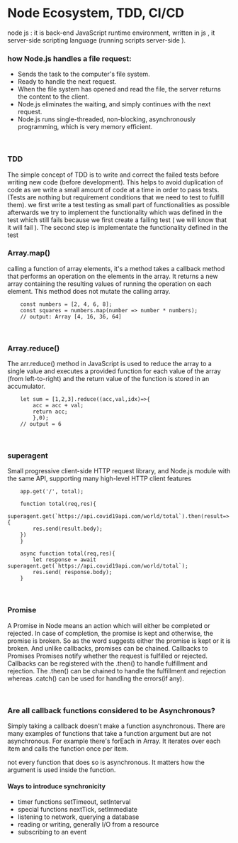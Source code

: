 # Node Ecosystem, TDD, CI/CD

node js : it is back-end JavaScript runtime environment, written in js , it server-side scripting language (running scripts server-side ).

### how Node.js handles a file request:

* Sends the task to the computer's file system.
* Ready to handle the next request.
* When the file system has opened and read the file, the server returns the content to the client.
* Node.js eliminates the waiting, and simply continues with the next request.
* Node.js runs single-threaded, non-blocking, asynchronously programming, which is very memory efficient.

<br>

### TDD 

The simple concept of TDD is to write and correct the failed tests before writing new code (before development). This helps to avoid duplication of code as we write a small amount of code at a time in order to pass tests. (Tests are nothing but requirement conditions that we need to test to fulfill them).
we first write a test testing as small part of functionalities as possible afterwards we try to implement the functionality which was defined in the test which still fails because we first create a failing test ( we will know that it will fail ). The second step is implementate the functionality defined in the test
<br>

### Array.map()

calling a function of array elements, it's a method takes a callback method that performs an operation on the elements in the array. It returns a new array containing the resulting values of running the operation on each element. This method does not mutate the calling array.

        const numbers = [2, 4, 6, 8];
        const squares = numbers.map(number => number * numbers);
        // output: Array [4, 16, 36, 64]

<br>

### Array.reduce()

The arr.reduce() method in JavaScript is used to reduce the array to a single value and executes a provided function for each value of the array (from left-to-right) and the return value of the function is stored in an accumulator.

        let sum = [1,2,3].reduce((acc,val,idx)=>{
            acc = acc + val;
            return acc;
            },0);
        // output = 6

 <br>

### superagent 

Small progressive client-side HTTP request library, and Node.js module with the same API, supporting many high-level HTTP client features

        app.get('/', total);

        function total(req,res){
        superagent.get(`https://api.covid19api.com/world/total`).then(result=>{
            res.send(result.body);
        })
        }

        async function total(req,res){
            let response = await superagent.get(`https://api.covid19api.com/world/total`);
            res.send( response.body);
        }

<br>

### Promise

A Promise in Node means an action which will either be completed or rejected. In case of completion, the promise is kept and otherwise, the promise is broken. So as the word suggests either the promise is kept or it is broken. And unlike callbacks, promises can be chained.
Callbacks to Promises
Promises notify whether the request is fulfilled or rejected. Callbacks can be registered with the .then() to handle fulfillment and rejection. The .then() can be chained to handle the fulfillment and rejection whereas
 .catch() can be used for handling the errors(if any).

<br>

### Are all callback functions considered to be Asynchronous? 

Simply taking a callback doesn't make a function asynchronous. There are many examples of functions that take a function argument but are not asynchronous. For example there's forEach in Array. It iterates over each item and calls the function once per item.

not every function that does so is asynchronous. It matters how the argument is used inside the function.

#### Ways to introduce synchronicity

* timer functions setTimeout, setInterval
* special functions nextTick, setImmediate
* listening to network, querying a database
* reading or writing, generally I/O from a resource
* subscribing to an event


